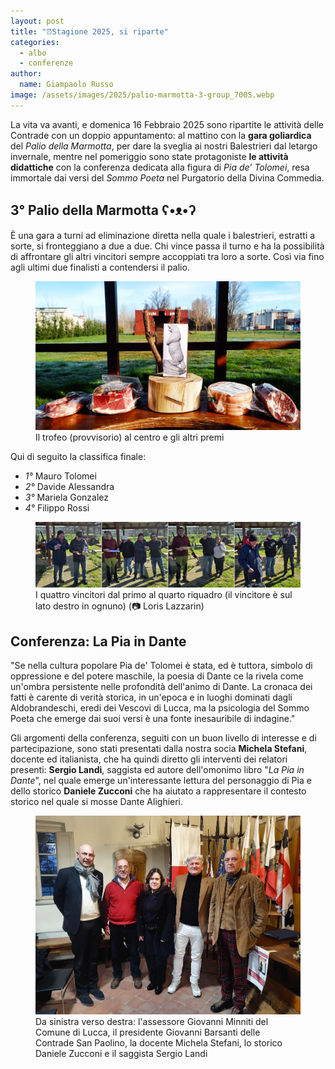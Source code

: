 ```yaml
---
layout: post
title: "⏰Stagione 2025, si riparte"
categories: 
  - albo
  - conferenze
author:
  name: Giampaolo Russo
image: /assets/images/2025/palio-marmotta-3-group_700S.webp
---
```


 La vita va avanti, e domenica 16 Febbraio 2025 sono ripartite le attività delle Contrade con un doppio appuntamento: al mattino con la **gara goliardica** del *Palio della Marmotta*, per dare la sveglia ai nostri Balestrieri dal letargo invernale, mentre nel pomeriggio sono state protagoniste **le attività didattiche** con la conferenza dedicata alla figura di *Pia de’ Tolomei*, resa immortale dai versi del *Sommo Poeta* nel Purgatorio della Divina Commedia.

<!-- more -->

## 3° Palio della Marmotta ʕ•ᴥ•ʔ

È una gara a turni ad eliminazione diretta nella quale i balestrieri, estratti a sorte, si fronteggiano a due a due. Chi vince passa il turno e ha la possibilità di affrontare gli altri vincitori sempre accoppiati tra loro a sorte. Così via fino agli ultimi due finalisti a contendersi il palio.

<figure class="align-center">
    <img src="/assets/images/2025/palio-marmotta-3-trofei_700S.webp" alt="terzo palio marmotta trofei">
  <figcaption>Il trofeo (provvisorio) al centro e gli altri premi</figcaption>
</figure>

Qui di seguito la classifica finale:

* *1°* Mauro Tolomei
* *2°* Davide Alessandra
* *3°* Mariela Gonzalez
* *4°* Filippo Rossi

<figure class="align-center">
    <img src="/assets/images/2025/palio-marmotta-3-winners_700S.webp" alt="vincitori terzo palio marmotta">
  <figcaption>I quattro vincitori dal primo al quarto riquadro (il vincitore è sul lato destro in ognuno) (📷 Loris Lazzarin)</figcaption>
</figure>

## Conferenza: La Pia in Dante

"Se nella cultura popolare Pia de' Tolomei è stata, ed è tuttora, simbolo di oppressione e del potere maschile, la poesia di Dante ce la rivela come un'ombra persistente nelle profondità dell'animo di Dante. La cronaca dei fatti è carente di verità storica, in un'epoca e in luoghi dominati dagli Aldobrandeschi, eredi dei Vescovi di Lucca, ma la psicologia del Sommo Poeta che emerge dai suoi versi è una fonte inesauribile di indagine."

Gli argomenti della conferenza, seguiti con un buon livello di interesse e di partecipazione, sono stati presentati dalla nostra socia **Michela Stefani**, docente ed italianista, che ha quindi diretto gli interventi dei relatori presenti: **Sergio Landi**, saggista ed autore dell'omonimo libro "*La Pia in Dante*", nel quale emerge un'interessante lettura del personaggio di Pia e dello storico **Daniele Zucconi** che ha aiutato a rappresentare il contesto storico nel quale si mosse Dante Alighieri.

<figure class="align-center">
    <img src="/assets/images/2025/pia-in-dante-gruppo_700S.webp" alt="terzo palio marmotta vincitori">
  <figcaption>Da sinistra verso destra: l'assessore Giovanni Minniti del Comune di Lucca, il presidente Giovanni Barsanti delle Contrade San Paolino, la docente Michela Stefani, lo storico Daniele Zucconi e il saggista Sergio Landi</figcaption>
</figure>

